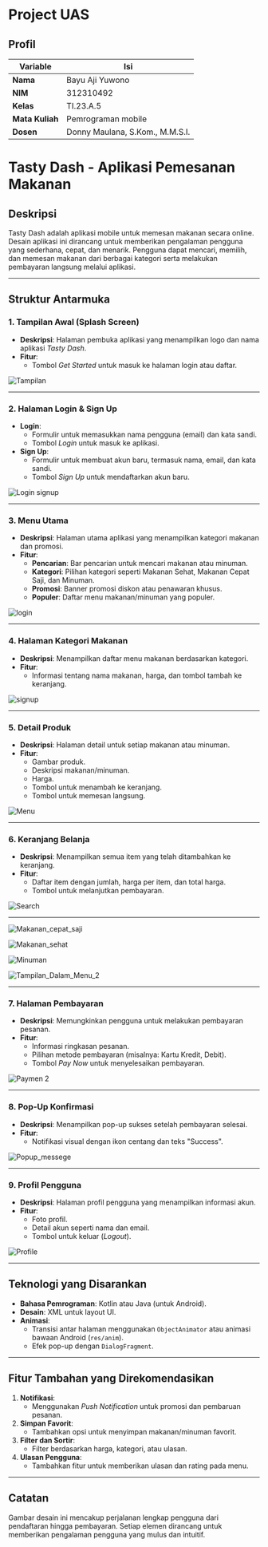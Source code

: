 # Project UAS

## Profil
| Variable | Isi |
| -------- | --- |
| **Nama** |Bayu Aji Yuwono|
| **NIM** | 312310492 |
| **Kelas** | TI.23.A.5 |
| **Mata Kuliah** | Pemrograman mobile |
| **Dosen** | Donny Maulana, S.Kom., M.M.S.I. |


# Tasty Dash - Aplikasi Pemesanan Makanan

## Deskripsi
Tasty Dash adalah aplikasi mobile untuk memesan makanan secara online. Desain aplikasi ini dirancang untuk memberikan pengalaman pengguna yang sederhana, cepat, dan menarik. Pengguna dapat mencari, memilih, dan memesan makanan dari berbagai kategori serta melakukan pembayaran langsung melalui aplikasi.

---

## Struktur Antarmuka

### 1. **Tampilan Awal (Splash Screen)**
   - **Deskripsi**: Halaman pembuka aplikasi yang menampilkan logo dan nama aplikasi *Tasty Dash*.
   - **Fitur**:
     - Tombol *Get Started* untuk masuk ke halaman login atau daftar.

![Tampilan](https://github.com/user-attachments/assets/5d38eb86-d52a-4d59-9816-dc97dda50bfe)

---

### 2. **Halaman Login & Sign Up**
   - **Login**:
     - Formulir untuk memasukkan nama pengguna (email) dan kata sandi.
     - Tombol *Login* untuk masuk ke aplikasi.
   - **Sign Up**:
     - Formulir untuk membuat akun baru, termasuk nama, email, dan kata sandi.
     - Tombol *Sign Up* untuk mendaftarkan akun baru.

![Login signup](https://github.com/user-attachments/assets/4e64e11f-681a-4034-9871-ccc01440a102)

---

### 3. **Menu Utama**
   - **Deskripsi**: Halaman utama aplikasi yang menampilkan kategori makanan dan promosi.
   - **Fitur**:
     - **Pencarian**: Bar pencarian untuk mencari makanan atau minuman.
     - **Kategori**: Pilihan kategori seperti Makanan Sehat, Makanan Cepat Saji, dan Minuman.
     - **Promosi**: Banner promosi diskon atau penawaran khusus.
     - **Populer**: Daftar menu makanan/minuman yang populer.

![login](https://github.com/user-attachments/assets/335d078f-b4eb-4b1e-b8f8-6c6a3e804c5a)

---

### 4. **Halaman Kategori Makanan**
   - **Deskripsi**: Menampilkan daftar menu makanan berdasarkan kategori.
   - **Fitur**:
     - Informasi tentang nama makanan, harga, dan tombol tambah ke keranjang.

![signup](https://github.com/user-attachments/assets/583bdcf2-216b-4897-8fb2-52c65f2c4049)

---

### 5. **Detail Produk**
   - **Deskripsi**: Halaman detail untuk setiap makanan atau minuman.
   - **Fitur**:
     - Gambar produk.
     - Deskripsi makanan/minuman.
     - Harga.
     - Tombol untuk menambah ke keranjang.
     - Tombol untuk memesan langsung.

![Menu](https://github.com/user-attachments/assets/4495f2d7-2e97-4df3-9de9-2e411cd132e5)

---

### 6. **Keranjang Belanja**
   - **Deskripsi**: Menampilkan semua item yang telah ditambahkan ke keranjang.
   - **Fitur**:
     - Daftar item dengan jumlah, harga per item, dan total harga.
     - Tombol untuk melanjutkan pembayaran.

![Search](https://github.com/user-attachments/assets/149e6b9f-c0ce-4175-9024-671814ed2cca)

---

![Makanan_cepat_saji](https://github.com/user-attachments/assets/eceea979-d97f-4403-a1d0-755c6f57746e)

![Makanan_sehat](https://github.com/user-attachments/assets/343d2203-dc63-48da-85bf-7dfe8b7706e8)

![Minuman](https://github.com/user-attachments/assets/c1251cfe-e770-4b7d-9e87-0728cd627f61)

![Tampilan_Dalam_Menu_2](https://github.com/user-attachments/assets/69d03f66-31d2-4a71-9d7e-4b3778d77689)

---

### 7. **Halaman Pembayaran**
   - **Deskripsi**: Memungkinkan pengguna untuk melakukan pembayaran pesanan.
   - **Fitur**:
     - Informasi ringkasan pesanan.
     - Pilihan metode pembayaran (misalnya: Kartu Kredit, Debit).
     - Tombol *Pay Now* untuk menyelesaikan pembayaran.

![Paymen 2](https://github.com/user-attachments/assets/1277236c-ee1c-4894-a6b7-69a7682451cc)

---

### 8. **Pop-Up Konfirmasi**
   - **Deskripsi**: Menampilkan pop-up sukses setelah pembayaran selesai.
   - **Fitur**:
     - Notifikasi visual dengan ikon centang dan teks "Success".

![Popup_messege](https://github.com/user-attachments/assets/86e43fa9-6220-4ed1-bc97-20a52766acd0)

---

### 9. **Profil Pengguna**
   - **Deskripsi**: Halaman profil pengguna yang menampilkan informasi akun.
   - **Fitur**:
     - Foto profil.
     - Detail akun seperti nama dan email.
     - Tombol untuk keluar (*Logout*).

![Profile](https://github.com/user-attachments/assets/7684bd76-50d9-4841-b1c2-65012ae8292c)

---

## Teknologi yang Disarankan
- **Bahasa Pemrograman**: Kotlin atau Java (untuk Android).
- **Desain**: XML untuk layout UI.
- **Animasi**:
  - Transisi antar halaman menggunakan `ObjectAnimator` atau animasi bawaan Android (`res/anim`).
  - Efek pop-up dengan `DialogFragment`.

---

## Fitur Tambahan yang Direkomendasikan
1. **Notifikasi**:
   - Menggunakan *Push Notification* untuk promosi dan pembaruan pesanan.
2. **Simpan Favorit**:
   - Tambahkan opsi untuk menyimpan makanan/minuman favorit.
3. **Filter dan Sortir**:
   - Filter berdasarkan harga, kategori, atau ulasan.
4. **Ulasan Pengguna**:
   - Tambahkan fitur untuk memberikan ulasan dan rating pada menu.

---

## Catatan
Gambar desain ini mencakup perjalanan lengkap pengguna dari pendaftaran hingga pembayaran. Setiap elemen dirancang untuk memberikan pengalaman pengguna yang mulus dan intuitif.
